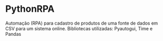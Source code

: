 # PythonRPA
Automação (RPA) para cadastro de produtos de uma fonte de dados em CSV para um sistema online.
Bibliotecas utilizadas: Pyautogui, Time e Pandas
